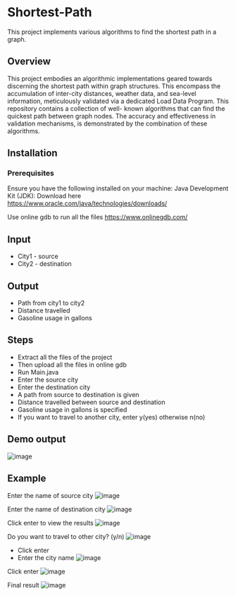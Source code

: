 # Shortest-Path
This project implements various algorithms to find the shortest path in a graph.

## Overview
This project embodies an algorithmic implementations geared towards discerning the shortest path within graph structures. This encompass the accumulation of inter-city distances, weather data, and sea-level information, meticulously validated via a dedicated Load Data Program.
This repository contains a collection of well- known algorithms that can find the quickest path between graph nodes. The accuracy and effectiveness in validation mechanisms, is demonstrated by the combination of these algorithms.

## Installation
### Prerequisites
Ensure you have the following installed on your machine:
Java Development Kit (JDK): Download here https://www.oracle.com/java/technologies/downloads/

Use online gdb to run all the files
https://www.onlinegdb.com/

## Input
- City1 - source
- City2 - destination 

## Output
- Path from city1 to city2
- Distance travelled
- Gasoline usage in gallons


## Steps
- Extract all the files of the project 
- Then upload all the files in online gdb
- Run Main.java
- Enter the source city
- Enter the destination city
- A path from source to destination is given
- Distance travelled between source and destination 
- Gasoline usage in gallons is specified
- If you want to travel to another city, enter y(yes) otherwise n(no)

## Demo output
![image](https://github.com/Mohammed-Shoaib124/Shortest-Path/assets/151453614/ff3dc986-db1d-4bbf-8726-1c126006d5e0)

## Example
Enter the name of source city
![image](https://github.com/Mohammed-Shoaib124/Shortest-Path/assets/151453614/d8072090-a4f7-4532-8143-3e491594c00a)

Enter the name of destination city
![image](https://github.com/Mohammed-Shoaib124/Shortest-Path/assets/151453614/bb682e93-914f-48fb-b517-978631871199)

Click enter to view the results
![image](https://github.com/Mohammed-Shoaib124/Shortest-Path/assets/151453614/c2724a31-8aff-4b9a-9da2-424d95e8cb0d)

Do you want to travel to other city? (y/n)
![image](https://github.com/Mohammed-Shoaib124/Shortest-Path/assets/151453614/5fb75642-8d17-4957-8173-a594d42d3abf)

- Click enter
- Enter the city name
![image](https://github.com/Mohammed-Shoaib124/Shortest-Path/assets/151453614/96657221-67fa-4d4d-8fbc-9871d31998d9)

Click enter
![image](https://github.com/Mohammed-Shoaib124/Shortest-Path/assets/151453614/754e276d-40cb-411a-848a-09f9e64c1c1b)

Final result
![image](https://github.com/Mohammed-Shoaib124/Shortest-Path/assets/151453614/6c4d4995-c2c4-48fe-8715-781bd676f89e)






